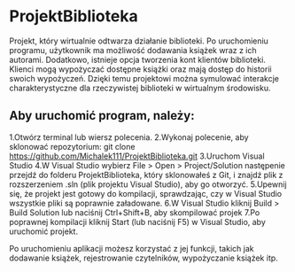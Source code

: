 # ProjektBiblioteka

Projekt, który wirtualnie odtwarza działanie biblioteki. Po uruchomieniu programu, użytkownik ma możliwość dodawania książek wraz z ich autorami. Dodatkowo, istnieje opcja tworzenia kont klientów biblioteki. Klienci mogą wypożyczać dostępne książki oraz mają dostęp do historii swoich wypożyczeń. Dzięki temu projektowi można symulować interakcje charakterystyczne dla rzeczywistej biblioteki w wirtualnym środowisku.

## Aby uruchomić program, należy:
1.Otwórz terminal lub wiersz polecenia.
2.Wykonaj polecenie, aby sklonować repozytorium:
git clone https://github.com/Michalek111/ProjektBiblioteka.git
3.Uruchom Visual Studio
4.W Visual Studio wybierz File > Open > Project/Solution następenie przejdź do folderu ProjektBiblioteka, który sklonowałeś z Git, i znajdź plik z rozszerzeniem .sln (plik projektu Visual Studio), aby go otworzyć.
5.Upewnij się, że projekt jest gotowy do kompilacji, sprawdzając, czy w Visual Studio wszystkie pliki są poprawnie załadowane.
6.W Visual Studio kliknij Build > Build Solution lub naciśnij Ctrl+Shift+B, aby skompilować projek
7.Po poprawnej kompilacji kliknij Start (lub naciśnij F5) w Visual Studio, aby uruchomić projekt.

Po uruchomieniu aplikacji możesz korzystać z jej funkcji, takich jak dodawanie książek, rejestrowanie czytelników, wypożyczanie książek itp.

